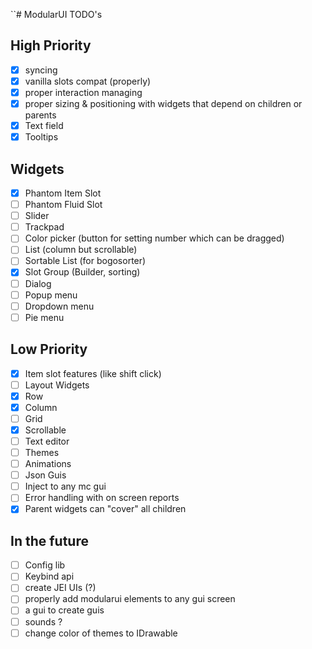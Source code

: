 ``# ModularUI TODO's

## High Priority

- [X]  syncing
- [X]  vanilla slots compat (properly)
- [X]  proper interaction managing
- [X]  proper sizing & positioning with widgets that depend on children or parents
- [X]  Text field
- [X]  Tooltips

## Widgets

* [X]  Phantom Item Slot
* [ ]  Phantom Fluid Slot
* [ ]  Slider
* [ ]  Trackpad
* [ ]  Color picker (button for setting number which can be dragged)
* [ ]  List (column but scrollable)
* [ ]  Sortable List (for bogosorter)
* [X]  Slot Group (Builder, sorting)
* [ ]  Dialog
* [ ]  Popup menu
* [ ]  Dropdown menu
* [ ]  Pie menu

## Low Priority

- [X]  Item slot features (like shift click)
- [ ]  Layout Widgets
- [X]  Row
- [X]  Column
- [ ]  Grid
- [X]  Scrollable
- [ ]  Text editor
- [ ]  Themes
- [ ]  Animations
- [ ]  Json Guis
- [ ]  Inject to any mc gui
- [ ]  Error handling with on screen reports
- [X]  Parent widgets can "cover" all children

## In the future

- [ ]  Config lib
- [ ]  Keybind api
- [ ]  create JEI UIs (?)
- [ ]  properly add modularui elements to any gui screen
- [ ]  a gui to create guis
- [ ]  sounds ?
- [ ]  change color of themes to IDrawable
